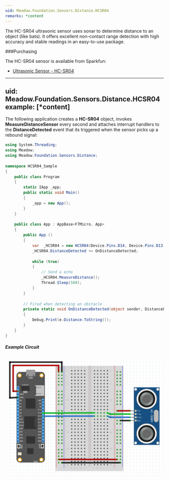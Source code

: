 ```yaml
---
uid: Meadow.Foundation.Sensors.Distance.HCSR04
remarks: *content
---
```


The HC-SR04 ultrasonic sensor uses sonar to determine distance to an object (like bats). It offers excellent non-contact range detection with high accuracy and stable readings in an easy-to-use package.

###Purchasing

The HC-SR04 sensor is available from Sparkfun:

* [Ultrasonic Sensor - HC-SR04](https://www.sparkfun.com/products/13959)

---
uid: Meadow.Foundation.Sensors.Distance.HCSR04
example: [*content]
---

The following application creates a **HC-SR04** object, invokes **MeasureDistanceSensor** every second and attaches interrupt handlers to the **DistanceDetected** event that its triggered when the sensor picks up a rebound signal:

```csharp
using System.Threading;
using Meadow;
using Meadow.Foundation.Sensors.Distance;

namespace HCSR04_Sample
{
    public class Program
    {
        static IApp _app; 
        public static void Main()
        {
            _app = new App();
        }
    }
    
    public class App : AppBase<F7Micro, App>
    {
        public App ()
        {
            var  _HCSR04 = new HCSR04(Device.Pins.D14, Device.Pins.D13);
            _HCSR04.DistanceDetected += OnDistanceDetected;

            while (true)
            {
                // Send a echo
                _HCSR04.MeasureDistance();
                Thread.Sleep(500);
            }
        }

        // Fired when detecting an obstacle
        private static void OnDistanceDetected(object sender, DistanceEventArgs e) 
        {
            Debug.Print(e.Distance.ToString());
        }
    }
}
```

##### Example Circuit

![](../../API_Assets/Meadow.Foundation.Sensors.Distance.HCSR04/HCSR04.svg)